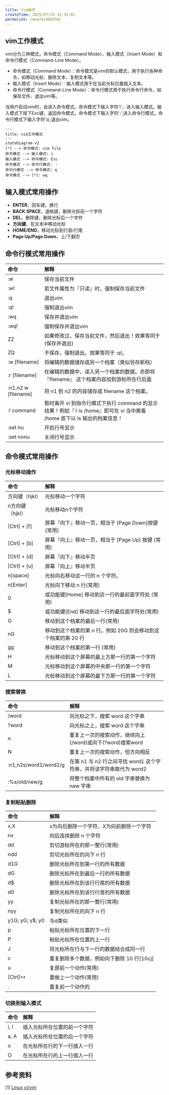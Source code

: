 ```yaml
---
title: Vim操作
createTime: 2025/07/24 15:55:01
permalink: /mem/kv48b550/
---
```


## vim工作模式
vim分为三种模式，命令模式（Command Mode）、输入模式（Insert Mode）和命令行模式（Command-Line Mode）。

* 命令模式（Command Mode）：命令模式是vim的默认模式，用于执行各种命令，如移动光标、删除文本、复制文本等。
* 输入模式（Insert Mode）：输入模式用于在当前光标位置插入文本。
* 命令行模式（Command-Line Mode）：命令行模式用于执行命令行命令，如保存文件、退出vim等。

当用户启动vim时，会进入命令模式。命令模式下输入字符'i'，进入输入模式。输入模式下按下Esc键，返回命令模式。命令模式下输入字符':',进入命令行模式。命令行模式下输入字符'q',退出vim。

```mermaid
---
title: vim工作模式
---
stateDiagram-v2
[*] --> 命令模式: vim file
命令模式 --> 输入模式: i
输入模式 --> 命令模式: Esc
命令模式 --> 命令行模式: ：
命令行模式 --> 命令模式: q
命令模式 --> [*]: wq
```

## 输入模式常用操作
* **ENTER**，回车键，换行
* **BACK SPACE**，退格键，删除光标前一个字符
* **DEL**，删除键，删除光标后一个字符
* **方向键**，在文本中移动光标
* **HOME/END**，移动光标到行首/行尾
* **Page Up/Page Down**，上/下翻页

## 命令行模式常用操作
| 命令   | 解释                     |
| :----- | :----------------------- |
| :w     | 保存当前文件             |
| :w!    | 若文件属性为『只读』时，强制保存当前文件 |
| :q     | 退出vim                  |
| :q!    | 强制退出vim              |
| :wq    | 保存并退出vim            |
| :wq!   | 强制保存并退出vim        |
| ZZ     | 如果修改过，保存当前文件，然后退出！效果等同于(保存并退出)|
| ZQ     | 不保存，强制退出。效果等同于 :q!。|
|:w [filename] | 将编辑的数据储存成另一个档案（类似另存新档）|
|:r [filename] | 在编辑的数据中，读入另一个档案的数据。亦即将 『filename』 这个档案内容加到游标所在行后面|
|:n1,n2 w [filename] | 将 n1 到 n2 的内容储存成 filename 这个档案。|
|:! command |	暂时离开 vi 到指令行模式下执行 command 的显示结果！例如『:! ls /home』即可在 vi 当中察看 /home 底下以 ls 输出的档案信息！|
| :set nu | 开启行号显示 |
| :set nonu | 关闭行号显示 |

## 命令模式常用操作
### 光标移动操作
| 命令 | 解释 |
|:-----|:-----|
|方向键（hjkl）|光标移动一个字符|
|n方向键（hjkl）|光标移动n个字符|
|[Ctrl] + [f] |	屏幕『向下』移动一页，相当于 [Page Down]按键 (常用)|
|[Ctrl] + [b] |	屏幕『向上』移动一页，相当于 [Page Up] 按键 (常用)|
|[Ctrl] + [d]	| 屏幕『向下』移动半页|
|[Ctrl] + [u] |	屏幕『向上』移动半页|
|n[space]|	光标向右移动这一行的 n 个字符。|
|n[Enter]|	光标向下移动 n 行(常用) |
|0| 或功能键[Home]	移动到这一行的最前面字符处 (常用) |
|$| 或功能键[End]	移动到这一行的最后面字符处(常用) |
|G|	移动到这个档案的最后一行(常用) |
|nG|	移动到这个档案的第 n 行。例如 20G 则会移动到这个档案的第 20 行 |
|gg|	移动到这个档案的第一行 (常用) |
|H|	光标移动到这个屏幕的最上方那一行的第一个字符 |
|M|	光标移动到这个屏幕的中央那一行的第一个字符 |
|L|	光标移动到这个屏幕的最下方那一行的第一个字符 |

### 搜索替换
| 命令 | 解释 |
|:-----|:-----|
| /word |	向光标之下，搜索 word 这个字串 |
| ?word |	向光标之上，搜索 word 这个字串 |
| n |	重复上一次的搜索动作，继续向上(/word)或向下(?word)搜索word |
| N |	重复上一次的搜索动作，但方向相反 |
|:n1,n2s/word1/word2/g|在第 n1 与 n2 行之间寻找 word1 这个字符串，并将该字符串取代为 word2 |
| :%s/old/new/g |	将整个档案中所有的 old 字串替换为 new 字串 |

### 复制粘贴删除
| 命令 | 解释 |
|:-----|:-----|
| x,X | x为向后删除一个字符，X为向前删除一个字符 |
| nx | 向后连续删除 n 个字符 |
| dd | 剪切游标所在的那一整行(常用)|
| ndd | 剪切光标所在的向下 n 行 |
| d1G | 删除光标所在到第一行的所有数据 |
| dG | 删除光标所在到最后一行的所有数据 |
| d$ | 删除光标所在到该行行尾的所有数据 |
| d0 | 删除光标所在到该行行首的所有数据 |
| yy | 复制光标所在的那一整行(常用) |
| nyy | 复制光标所在的向下 n 行 |
| y1G; yG; y$; y0 | 与d类似 |
| p | 粘贴光标所在位置的下一行 |
| P | 粘贴光标所在位置的上一行 |
| J |	将光标所在行与下一行的数据结合成同一行 |
| c |	重复删除多个数据，例如向下删除 10 行[10cj] |
| u |	复原前一个动作(常用) |
| [Ctrl]+r |	重做上一个动作(常用) |
| . |	重复前一个动作的 |

### 切换到输入模式
| 命令 | 解释                     |
| :--- | :----------------------- |
| i, I | 插入光标所在位置的前一个字符 |
| a, A | 插入光标所在位置的后一个字符 |
| o    | 在光标所在行的下一行插入一行 |
| O    | 在光标所在行的上一行插入一行 |

## 参考资料
[1] [Linux vi/vim](https://www.runoob.com/linux/linux-vim.html)
